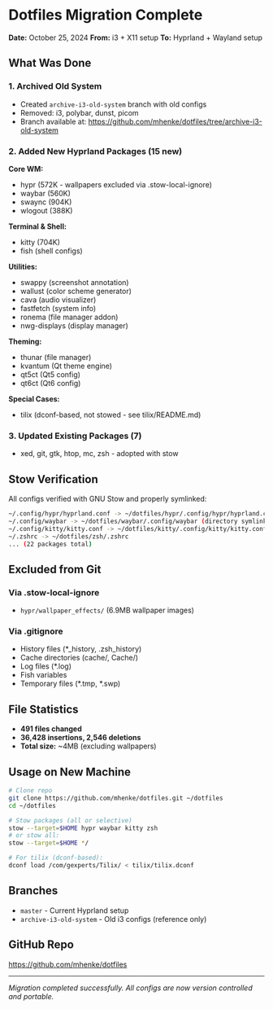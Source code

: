 # Dotfiles Migration Complete

**Date:** October 25, 2024
**From:** i3 + X11 setup
**To:** Hyprland + Wayland setup

## What Was Done

### 1. Archived Old System
- Created `archive-i3-old-system` branch with old configs
- Removed: i3, polybar, dunst, picom
- Branch available at: https://github.com/mhenke/dotfiles/tree/archive-i3-old-system

### 2. Added New Hyprland Packages (15 new)
**Core WM:**
- hypr (572K - wallpapers excluded via .stow-local-ignore)
- waybar (560K)
- swaync (904K)
- wlogout (388K)

**Terminal & Shell:**
- kitty (704K)
- fish (shell configs)

**Utilities:**
- swappy (screenshot annotation)
- wallust (color scheme generator)
- cava (audio visualizer)
- fastfetch (system info)
- ronema (file manager addon)
- nwg-displays (display manager)

**Theming:**
- thunar (file manager)
- kvantum (Qt theme engine)
- qt5ct (Qt5 config)
- qt6ct (Qt6 config)

**Special Cases:**
- tilix (dconf-based, not stowed - see tilix/README.md)

### 3. Updated Existing Packages (7)
- xed, git, gtk, htop, mc, zsh - adopted with stow

## Stow Verification

All configs verified with GNU Stow and properly symlinked:

```bash
~/.config/hypr/hyprland.conf -> ~/dotfiles/hypr/.config/hypr/hyprland.conf
~/.config/waybar -> ~/dotfiles/waybar/.config/waybar (directory symlink)
~/.config/kitty/kitty.conf -> ~/dotfiles/kitty/.config/kitty/kitty.conf
~/.zshrc -> ~/dotfiles/zsh/.zshrc
... (22 packages total)
```

## Excluded from Git

### Via .stow-local-ignore
- `hypr/wallpaper_effects/` (6.9MB wallpaper images)

### Via .gitignore
- History files (*_history, .zsh_history)
- Cache directories (cache/, Cache/)
- Log files (*.log)
- Fish variables
- Temporary files (*.tmp, *.swp)

## File Statistics
- **491 files changed**
- **36,428 insertions, 2,546 deletions**
- **Total size:** ~4MB (excluding wallpapers)

## Usage on New Machine

```bash
# Clone repo
git clone https://github.com/mhenke/dotfiles.git ~/dotfiles
cd ~/dotfiles

# Stow packages (all or selective)
stow --target=$HOME hypr waybar kitty zsh
# or stow all:
stow --target=$HOME */

# For tilix (dconf-based):
dconf load /com/gexperts/Tilix/ < tilix/tilix.dconf
```

## Branches
- `master` - Current Hyprland setup
- `archive-i3-old-system` - Old i3 configs (reference only)

## GitHub Repo
https://github.com/mhenke/dotfiles

---
*Migration completed successfully. All configs are now version controlled and portable.*
